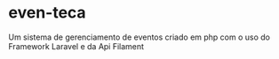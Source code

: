 # even-teca
Um sistema de gerenciamento de eventos criado em php com o uso do Framework Laravel e da Api Filament

